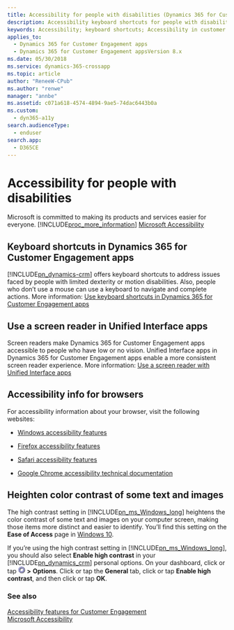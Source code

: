 ```yaml
---
title: Accessibility for people with disabilities (Dynamics 365 for Customer Engagement) | MicrosoftDocs
description: Accessibility keyboard shortcuts for people with disabilities
keywords: Accessibility; keyboard shortcuts; Accessibility in customer enagagement
applies_to: 
  - Dynamics 365 for Customer Engagement apps
  - Dynamics 365 for Customer Engagement appsVersion 8.x
ms.date: 05/30/2018
ms.service: dynamics-365-crossapp
ms.topic: article
author: "ReneeW-CPub"
ms.author: "renwe"
manager: "annbe"
ms.assetid: c071a618-4574-4894-9ae5-74dac6443b0a
ms.custom: 
  - dyn365-a11y
search.audienceType: 
  - enduser
search.app: 
  - D365CE
---
```

# Accessibility for people with disabilities
Microsoft is committed to making its products and services easier for everyone. [!INCLUDE[proc_more_information](../includes/proc-more-information.md)] [Microsoft Accessibility](http://www.microsoft.com/enable/default.aspx)  
  
## Keyboard shortcuts in Dynamics 365 for Customer Engagement apps 
[!INCLUDE[pn_dynamics-crm](../includes/pn-dynamics-crm.md)] offers keyboard shortcuts to address issues faced by people with limited dexterity or motion disabilities. Also, people who don’t use a mouse can use a keyboard to navigate and complete actions.  More information: [Use keyboard shortcuts in Dynamics 365 for Customer Engagement apps](../basics/keyboard-shortcuts.md)
  
## Use a screen reader in Unified Interface apps
Screen readers make Dynamics 365 for Customer Engagement apps accessible to people who have low or no vision. Unified Interface apps in Dynamics 365 for Customer Engagement apps enable a more consistent screen reader experience. More information: [Use a screen reader with Unified Interface apps](../basics/screen-reader.md)

## Accessibility info for browsers  
For accessibility information about your browser, visit the following websites:  
   
-   [Windows accessibility features](http://www.microsoft.com/enable/products/ie9/default.aspx)  
  
-   [Firefox accessibility features](http://support.mozilla.org/kb/accessibility-features-firefox-make-firefox-and-we?redirectlocale=en-US&redirectslug=Accessibility)  
  
-   [Safari accessibility features](http://www.apple.com/accessibility/)  
  
-   [Google Chrome accessibility technical documentation](https://sites.google.com/a/chromium.org/dev/developers/design-documents/accessibility)  
  
## Heighten color contrast of some text and images  
 The high contrast setting in [!INCLUDE[pn_ms_Windows_long](../includes/pn-ms-windows-long.md)] heightens the color contrast of some text and images on your computer screen, making those items more distinct and easier to identify. You’ll find this setting on the **Ease of Access** page in [Windows 10](http://www.microsoft.com/enable/products/windows10/default.aspx).  
  
 If you’re using the high contrast setting in [!INCLUDE[pn_ms_Windows_long](../includes/pn-ms-windows-long.md)], you should also select **Enable high contrast** in your [!INCLUDE[pn_dynamics_crm](../includes/pn-dynamics-crm.md)] personal options. On your dashboard, click or tap ![Gear button](../basics/media/selection-rule-gear-button.gif "Gear button") **>** **Options**. Click or tap the **General** tab, click or tap **Enable high contrast**, and then click or tap **OK**.  

### See also  
 [Accessibility features for Customer Engagement](/dynamics365/get-started/accessibility/customer-engagement/accessibility)<br/>
 [Microsoft Accessibility](http://www.microsoft.com/enable/default.aspx)
